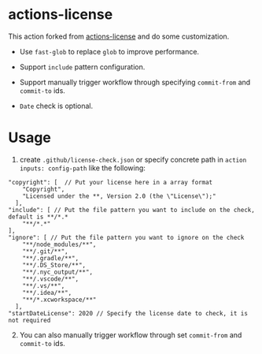 # actions-license

This action forked from [actions-license](https://github.com/thalleslmF/actions-license) and do some customization.

+ Use `fast-glob` to replace `glob` to improve performance.

+ Support `include` pattern configuration.

+ Support manually trigger workflow through specifying `commit-from` and `commit-to` ids.

+ `Date` check is optional.

# Usage

1. create `.github/license-check.json` or specify concrete path in `action inputs: config-path` like the following:

```
"copyright": [  // Put your license here in a array format
    "Copyright",
    "Licensed under the **, Version 2.0 (the \"License\");"
  ],
"include": [ // Put the file pattern you want to include on the check, default is **/*.*
    "**/*.*"
],  
"ignore": [ // Put the file pattern you want to ignore on the check
    "**/node_modules/**",
    "**/.git/**",
    "**/.gradle/**",
    "**/.DS_Store/**",
    "**/.nyc_output/**",
    "**/.vscode/**",
    "**/.vs/**",
    "**/.idea/**",
    "**/*.xcworkspace/**"
  ],
"startDateLicense": 2020 // Specify the license date to check, it is not required
```

2. You can also manually trigger workflow through set `commit-from` and `commit-to` ids.
